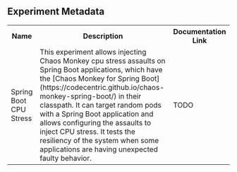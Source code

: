 ## Experiment Metadata

<table>
<tr>
<th> Name </th>
<th> Description </th>
<th> Documentation Link </th>
</tr>
<tr>
 <td> Spring Boot CPU Stress </td>
 <td> This experiment allows injecting Chaos Monkey cpu stress assaults on Spring Boot applications, which have the [Chaos Monkey for Spring Boot](https://codecentric.github.io/chaos-monkey-spring-boot/) in their classpath. It can target random pods with a Spring Boot application and allows configuring the assaults to inject CPU stress.  It tests the resiliency of the system when some applications are having unexpected faulty behavior.</td>
 <td>  TODO </td>
 </tr>
 </table>

